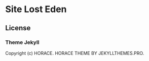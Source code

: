 # Site Lost Eden

## License

### Theme Jekyll

Copyright (c) HORACE. HORACE THEME BY JEKYLLTHEMES.PRO. 